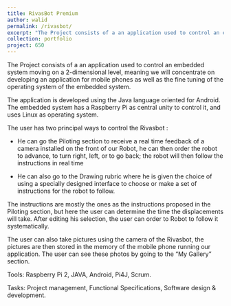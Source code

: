 ```yaml
---
title: RivasBot Premium
author: walid
permalink: /rivasbot/
excerpt: "The Project consists of a an application used to control an embedded system moving on a 2-dimensional level, meaning we will concentrate on developing an application for mobile phones as well as the fine tuning of the operating system of the embedded system."
collection: portfolio
project: 650
---
```


The Project consists of a an application used to control an embedded system moving on a 2-dimensional level, meaning we will concentrate on developing an application for mobile phones as well as the fine tuning of the operating system of the embedded system.

The application is developed using the Java language oriented for Android. The embedded system has a Raspberry Pi as central unity to control it, and uses Linux as operating system.

The user has two principal ways to control the Rivasbot :

* He can go the Piloting section to receive a real time feedback of a camera installed on the front of our Robot, he can then order the robot to advance, to turn right, left, or to go back; the robot will then follow the instructions in real time

* He can also go to the Drawing rubric where he is given the choice of using a specially designed interface to choose or make a set of instructions for the robot to follow.

The instructions are mostly the ones as the instructions proposed in the Piloting section, but here the user can determine the time the displacements will take. After editing his selection, the user can order to Robot to follow it systematically.

The user can also take pictures using the camera of the Rivasbot, the pictures are then stored in the memory of the mobile phone running our application. The user can see these photos by going to the “My Gallery” section.

Tools: Raspberry Pi 2, JAVA, Android,  Pi4J, Scrum.

Tasks: Project management, Functional Specifications, Software design & development.

